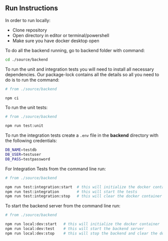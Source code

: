 ## Run Instructions

In order to run locally:  
- Clone repository
- Open directory in editor or terminal/powershell
- Make sure you have docker desktop open

To do all the backend running, go to backend folder with command:

```bash
cd ./source/backend
```
To run the unit and integration tests you will need to install all necessary dependencies. Our package-lock contains all the details so all you need to do is to run the command:
```bash
# from ./source/backend

npm ci
```

To run the unit tests:
```bash
# from ./source/backend

npm run test:unit
```

To run the integration tests create a `.env` file in the **backend** directory with the following credentials:
```bash
DB_NAME=testdb
DB_USER=testuser
DB_PASS=testpassword
```

For Integration Tests from the command line run:
```bash
# from ./source/backend

npm run test:integration:start  # this will initialize the docker container
npm run test:integration        # this will start the tests
npm run test:integration:stop   # this will clear the docker container
```

To start the backend server from the command line run:
```bash
# from ./source/backend

npm run local:dev:start   # this will initialize the docker container
npm run local:dev:test    # this will start the backend server
npm run local:dev:stop    # this will stop the backend and clear the docker container
```
